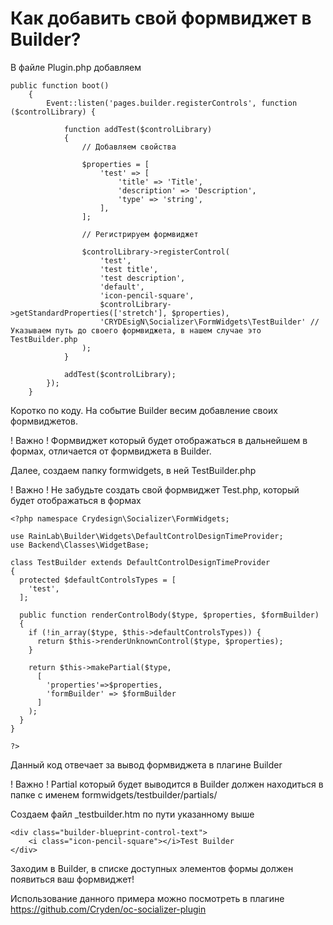 # Как добавить свой формвиджет в Builder?

В файле Plugin.php добавляем 

```
public function boot()
    {
        Event::listen('pages.builder.registerControls', function ($controlLibrary) {

            function addTest($controlLibrary)
            {
                // Добавляем свойства

                $properties = [
                    'test' => [
                        'title' => 'Title',
                        'description' => 'Description',
                        'type' => 'string',
                    ],
                ];

                // Регистрируем формвиджет

                $controlLibrary->registerControl(
                    'test',
                    'test title',
                    'test description',
                    'default',
                    'icon-pencil-square',
                    $controlLibrary->getStandardProperties(['stretch'], $properties),
                    'CRYDEsigN\Socializer\FormWidgets\TestBuilder' // Указываем путь до своего формвиджета, в нашем случае это TestBuilder.php
                );
            }

            addTest($controlLibrary);
        });
    }

```

Коротко по коду. На событие Builder весим добавление своих формвиджетов. 

! Важно ! Формвиджет который будет отображаться в дальнейшем в формах, отличается от формвиджета в Builder.

Далее, создаем папку formwidgets, в ней TestBuilder.php

! Важно ! Не забудьте создать свой формвиджет Test.php, который будет отображаться в формах

```
<?php namespace Crydesign\Socializer\FormWidgets;

use RainLab\Builder\Widgets\DefaultControlDesignTimeProvider;
use Backend\Classes\WidgetBase;

class TestBuilder extends DefaultControlDesignTimeProvider
{
  protected $defaultControlsTypes = [
    'test',
  ];

  public function renderControlBody($type, $properties, $formBuilder)
  {
    if (!in_array($type, $this->defaultControlsTypes)) {
      return $this->renderUnknownControl($type, $properties);
    }

    return $this->makePartial($type, 
      [
        'properties'=>$properties,
        'formBuilder' => $formBuilder
      ]
    );
  }
}

?>
```

Данный код отвечает за вывод формвиджета в плагине Builder

! Важно ! Partial который будет выводится в Builder должен находиться в папке с именем formwidgets/testbuilder/partials/

Создаем файл _testbuilder.htm по пути указанному выше

```
<div class="builder-blueprint-control-text">
    <i class="icon-pencil-square"></i>Test Builder
</div>
```

Заходим в Builder, в списке доступных элементов формы должен появиться ваш формвиджет!

Использование данного примера можно посмотреть в плагине https://github.com/Cryden/oc-socializer-plugin